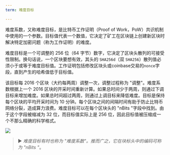 ```yaml
---
term: 难度目标

---
```

难度系数，又称难度目标，是比特币工作证明（Proof of Work，PoW）共识机制中使用的一个参数。目标值代表一个数值，它决定了矿工在区块链上创建新区块时解决特定加密问题（称为工作证明）的难度。

难度目标是一个可调整的 256 位（64 字节）数字，它决定了区块头散列的可接受性限制。换句话说，一个区块要想有效，其头的 `SHA256d`（双 `SHA256`）散列值必须小于或等于难度目标值。工作证明包括修改区块头或coinbase交易的`nonce`字段，直到产生的哈希值低于目标值。

该目标每 2016 个区块（大约每两周）调整一次，调整过程称为 "调整"。难度系数根据上一个 2016 区块的开采时间重新计算。如果总时间少于两周，则通过下调目标来增加难度。如果总时间超过两周，则通过上调目标来降低难度。目标是保持每个区块的平均开采时间为 10 分钟。每个区块之间的间隔时间有助于防止比特币网络分裂，造成算力浪费。难度目标可以在每个区块头的 "nBits "字段中找到。由于这个字段被缩减为 32 位，而目标值实际上是 256 位，因此目标值被压缩成一个不那么精确的科学格式。

![](../../dictionnaire/assets/34.webp)

> ► *难度目标有时也称为 "难度系数"。推而广之，它在块标头中的编码可称为 "nBits "*。